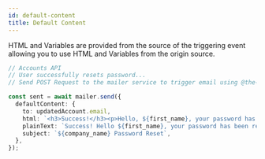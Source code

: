 ```yaml
---
id: default-content
title: Default Content
---
```


HTML and Variables are provided from the source of the triggering event allowing you to use HTML and Variables from the origin source.

```ts
// Accounts API
// User successfully resets password...
// Send POST Request to the mailer service to trigger email using @the-devoyage/mailer-connect library.

const sent = await mailer.send({
  defaultContent: {
    to: updatedAccount.email,
    html: `<h3>Success!</h3><p>Hello, ${first_name}, your password has been reset.</p>`,
    plainText: `Success! Hello ${first_name}, your password has been reset.`,
    subject: `${company_name} Password Reset`,
  },
});
```
